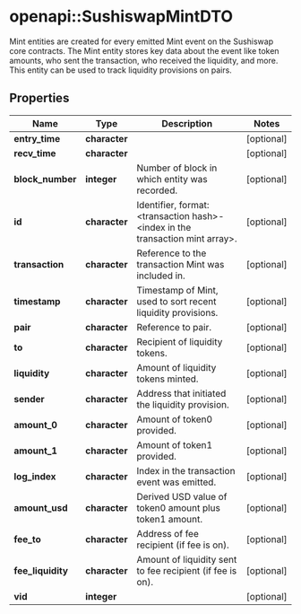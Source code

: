 # openapi::SushiswapMintDTO

Mint entities are created for every emitted Mint event on the Sushiswap core contracts. The Mint entity stores key data about the event like token amounts, who sent the transaction, who received the liquidity, and more. This entity can be used to track liquidity provisions on pairs.

## Properties
Name | Type | Description | Notes
------------ | ------------- | ------------- | -------------
**entry_time** | **character** |  | [optional] 
**recv_time** | **character** |  | [optional] 
**block_number** | **integer** | Number of block in which entity was recorded. | [optional] 
**id** | **character** | Identifier, format: &lt;transaction hash&gt;-&lt;index in the transaction mint array&gt;. | [optional] 
**transaction** | **character** | Reference to the transaction Mint was included in. | [optional] 
**timestamp** | **character** | Timestamp of Mint, used to sort recent liquidity provisions. | [optional] 
**pair** | **character** | Reference to pair. | [optional] 
**to** | **character** | Recipient of liquidity tokens. | [optional] 
**liquidity** | **character** | Amount of liquidity tokens minted. | [optional] 
**sender** | **character** | Address that initiated the liquidity provision. | [optional] 
**amount_0** | **character** | Amount of token0 provided. | [optional] 
**amount_1** | **character** | Amount of token1 provided. | [optional] 
**log_index** | **character** | Index in the transaction event was emitted. | [optional] 
**amount_usd** | **character** | Derived USD value of token0 amount plus token1 amount. | [optional] 
**fee_to** | **character** | Address of fee recipient (if fee is on). | [optional] 
**fee_liquidity** | **character** | Amount of liquidity sent to fee recipient (if fee is on). | [optional] 
**vid** | **integer** |  | [optional] 


